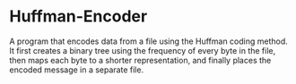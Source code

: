 # Huffman-Encoder
A program that encodes data from a file using the Huffman coding method. It first creates a binary tree using the frequency of every byte in the file, then maps each byte to a shorter representation, and finally places the encoded message in a separate file.
